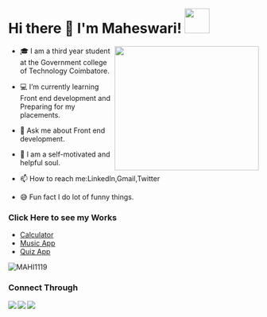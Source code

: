 

 
 <h1>
  <b>Hi there 👋 I'm Maheswari! </b><img src="https://media.giphy.com/media/mGcNjsfWAjY5AEZNw6/giphy.gif" width="50px" height="50px"></h1>
 
 <img src="https://static.vecteezy.com/system/resources/previews/000/180/387/non_2x/software-engineers-vectors.jpg" width="290px" height="250px" align="right" >
 
 
 - 🎓 I am a third year student at the Government college of Technology Coimbatore. 

- 💻 I’m currently learning Front end development and Preparing for my placements.

- 💬 Ask me about Front end development.

- 🙋‍ I am a self-motivated and helpful soul.

- 📫 How to reach me:LinkedIn,Gmail,Twitter

- 😅 Fun fact I do lot of funny things.

<h3>Click Here to see my Works</h3>
<ul>
  
 <li><a href="https://lucid-edison-8b7619.netlify.app/">Calculator</a></li>
 
 <li><a href="https://hungry-blackwell-3d2f85.netlify.app/">Music App </a></li> 
 
 <li><a href=" https://mahi1119.github.io/Quiz-app/">Quiz App</a> </li> 
</ul>

 
<p><img align="center" src="https://github-readme-stats.vercel.app/api/top-langs?username=MAHI1119&show_icons=true&locale=en&layout=compact" alt="MAHI1119" /></p>
<h3>Connect Through</h3> 
  
  <a href="https://www.linkedin.com/in/maheswari-s-8107761b0">
   <img src="https://img.icons8.com/bubbles/50/000000/linkedin.png"/ align="left">
  </a> 
<a href="mailto:mahijanu1119@gmail.com"><img src="https://img.icons8.com/bubbles/50/000000/gmail.png"/> 
  </a>
<a href="https://twitter.com/Maheswa19009887">
 <img src="https://img.icons8.com/bubbles/50/000000/twitter.png"/ align="left">
  </a> 
